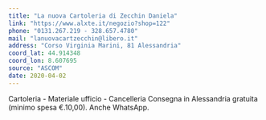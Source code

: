 ```yaml
---
title: "La nuova Cartoleria di Zecchin Daniela"
link: "https://www.alxte.it/negozio?shop=122"
phone: "0131.267.219 - 328.657.4780"
mail: "lanuovacartzecchin@libero.it"
address: "Corso Virginia Marini, 81 Alessandria"
coord_lat: 44.914348
coord_lon: 8.607695
source: "ASCOM"
date: 2020-04-02
---
```


Cartoleria - Materiale ufficio - Cancelleria Consegna in Alessandria gratuita (minimo spesa €.10,00). Anche WhatsApp.

